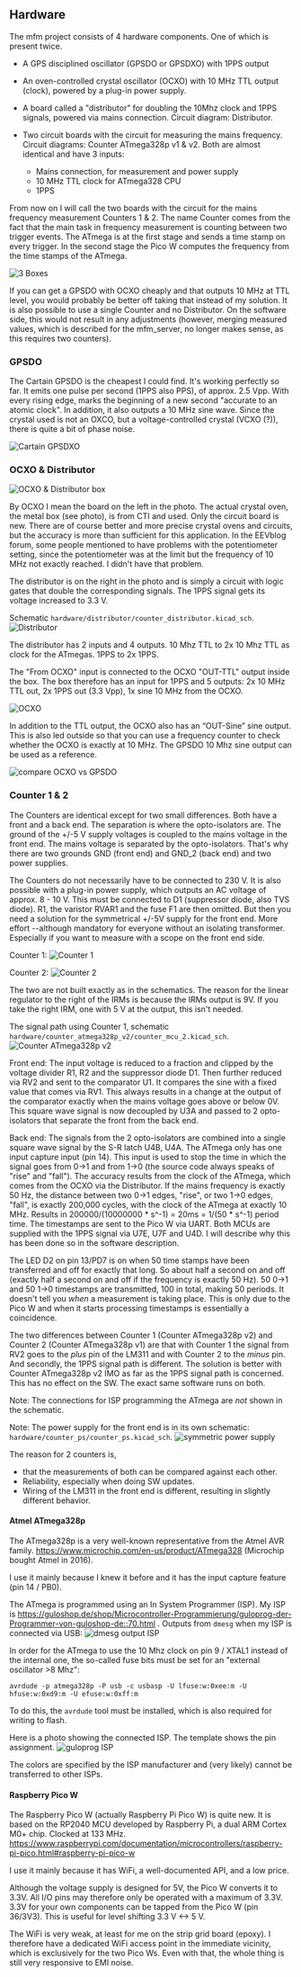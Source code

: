 
## Hardware

The mfm project consists of 4 hardware components. One of which is present twice.

* A GPS disciplined oscillator (GPSDO or GPSDXO) with 1PPS output

* An oven-controlled crystal oscillator (OCXO) with 10 MHz TTL output (clock), powered by a plug-in power supply.

* A board called a "distributor" for doubling the 10Mhz clock and 1PPS signals, powered via mains connection. Circuit diagram: Distributor.

* Two circuit boards with the circuit for measuring the mains frequency. Circuit diagrams: Counter ATmega328p v1 & v2. Both are almost identical and have 3 inputs:
  - Mains connection, for measurement and power supply
  - 10 MHz TTL clock for ATmega328 CPU
  - 1PPS

From now on I will call the two boards with the circuit for the mains frequency measurement Counters 1 & 2. The name Counter comes from the fact that the main task in frequency measurement is counting between two trigger events. The ATmega is at the first stage and sends a time stamp on every trigger. In the second stage the Pico W computes the frequency from the time stamps of the ATmega.


![3 Boxes](photos/mfm_boxes.jpeg "3 Boxes")

If you can get a GPSDO with OCXO cheaply and that outputs 10 MHz at TTL level, you would probably be better off taking that instead of my solution. It is also possible to use a single Counter and no Distributor. On the software side, this would not result in any adjustments (however, merging measured values, which is described for the mfm_server, no longer makes sense, as this requires two counters).



### GPSDO

The Cartain GPSDO is the cheapest I could find. It's working perfectly so far. It emits one pulse per second (1PPS also PPS), of approx. 2.5 Vpp. With every rising edge, marks the beginning of a new second "accurate to an atomic clock".
In addition, it also outputs a 10 MHz sine wave. Since the crystal used is not an OXCO, but a voltage-controlled crystal (VCXO (?)), there is quite a bit of phase noise.


![Cartain GPSDXO](photos/gpsdxo.jpeg "Cartain GPSDXO")


### OCXO & Distributor


![OCXO & Distributor box](photos/ocxo_distributor.jpeg "OCXO & Distributor box")

By OCXO I mean the board on the left in the photo. The actual crystal oven, the metal box (see photo), is from CTI and used. Only the circuit board is new. There are of course better and more precise crystal ovens and circuits, but the accuracy is more than sufficient for this application. In the EEVblog forum, some people mentioned to have problems with the potentiometer setting, since the potentiometer was at the limit but the frequency of 10 MHz not exactly reached. I didn't have that problem.


The distributor is on the right in the photo and is simply a circuit with logic gates that double the corresponding signals. The 1PPS signal gets its voltage increased to 3.3 V.

Schematic `hardware/distributor/counter_distributor.kicad_sch`.
![Distributor](hardware/distributor/distributor.png "Distributor")

The distributor has 2 inputs and 4 outputs. 10 Mhz TTL to 2x 10 Mhz TTL as clock for the ATmegas. 1PPS to 2x 1PPS.

The "From OCXO" input is connected to the OCXO "OUT-TTL" output inside the box. The box therefore has an input for 1PPS and 5 outputs:
2x 10 MHz TTL out, 2x 1PPS out (3.3 Vpp), 1x sine 10 MHz from the OCXO.


![OCXO](photos/china_ocxo.jpeg "OCXO")

In addition to the TTL output, the OCXO also has an “OUT-Sine” sine output. This is also led outside so that you can use a frequency counter to check whether the OCXO is exactly at 10 MHz. The GPSDO 10 Mhz sine output can be used as a reference.

![compare OCXO vs GPSDO](photos/freq_check.jpeg "compare OCXO vs GPSDO")


### Counter 1 & 2

The Counters are identical except for two small differences. Both have a front and a back end. The separation is where the opto-isolators are. The ground of the +/-5 V supply voltages is coupled to the mains voltage in the front end. The mains voltage is separated by the opto-isolators. That's why there are two grounds GND (front end) and GND_2 (back end) and two power supplies.

The Counters do not necessarily have to be connected to 230 V. It is also possible with a plug-in power supply, which outputs an AC voltage of approx. 8 - 10 V. This must be connected to D1 (suppressor diode, also TVS diode). R1, the varistor RVAR1 and the fuse F1 are then omitted. But then you need a solution for the symmetrical +/-5V supply for the front end. More effort --although mandatory for everyone without an isolating transformer. Especially if you want to measure with a scope on the front end side.


Counter 1:
![Counter 1](photos/counter_1.jpeg "Counter 1")

Counter 2:
![Counter 2](photos/counter_2.jpeg "Counter 2")

The two are not built exactly as in the schematics. The reason for the linear regulator to the right of the IRMs is because the IRMs output is 9V. If you take the right IRM, one with 5 V at the output, this isn't needed.

The signal path using Counter 1, schematic `hardware/counter_atmega328p_v2/counter_mcu_2.kicad_sch`.
![Counter ATmega328p v2](hardware/counter_atmega328p_v2/counter_atmega328p_v2.png "Counter ATmega328p v2")

Front end:
The input voltage is reduced to a fraction and clipped by the voltage divider R1, R2 and the suppressor diode D1. Then further reduced via RV2 and sent to the comparator U1. It compares the sine with a fixed value that comes via RV1. This always results in a change at the output of the comparator exactly when the mains voltage goes above or below 0V. This square wave signal is now decoupled by U3A and passed to 2 opto-isolators that separate the front from the back end.

Back end:
The signals from the 2 opto-isolators are combined into a single square wave signal by the S-R latch U4B, U4A. The ATmega only has one input capture input (pin 14). This input is used to stop the time in which the signal goes from 0->1 and from 1->0 (the source code always speaks of "rise" and "fall"). The accuracy results from the clock of the ATmega, which comes from the OCXO via the Distributor. If the mains frequency is exactly 50 Hz, the distance between two 0->1 edges, "rise", or two 1->0 edges, "fall", is exactly 200,000 cycles, with the clock of the ATmega at exactly 10 MHz. Results in 200000/(10000000 * s^-1) = 20ms = 1/(50 * s^-1) period time. The timestamps are sent to the Pico W via UART. Both MCUs are supplied with the 1PPS signal via U7E, U7F and U4D. I will describe why this has been done so in the software description.

The LED D2 on pin 13/PD7 is on when 50 time stamps have been transferred and off for exactly that long. So about half a second on and off (exactly half a second on and off if the frequency is exactly 50 Hz). 50 0->1 and 50 1->0 timestamps are transmitted, 100 in total, making 50 periods. It doesn't tell you _when_ a measurement is taking place. This is only due to the Pico W and when it starts processing timestamps is essentially a coincidence.

The two differences between Counter 1 (Counter ATmega328p v2) and Counter 2 (Counter ATmega328p v1) are that with Counter 1 the signal from RV2 goes to the _plus_ pin of the LM311 and with Counter 2 to the _minus_ pin. And secondly, the 1PPS signal path is different. The solution is better with Counter ATmega328p v2 IMO as far as the 1PPS signal path is concerned. This has no effect on the SW. The exact same software runs on both.

Note: The connections for ISP programming the ATmega are _not_ shown in the schematic.

Note: The power supply for the front end is in its own schematic: `hardware/counter_ps/counter_ps.kicad_sch`.
![symmetric power supply](hardware/counter_ps/counter_ps.png "Counter PS")

The reason for 2 counters is,
* that the measurements of both can be compared against each other.
* Reliability, especially when doing SW updates.
* Wiring of the LM311 in the front end is different, resulting in slightly different behavior.


#### Atmel ATmega328p

The ATmega328p is a very well-known representative from the Atmel AVR family. https://www.microchip.com/en-us/product/ATmega328
(Microchip bought Atmel in 2016).

I use it mainly because I knew it before and it has the input capture feature (pin 14 / PB0).

The ATmega is programmed using an In System Programmer (ISP). My ISP is https://guloshop.de/shop/Microcontroller-Programmierung/guloprog-der-Programmer-von-guloshop-de::70.html .
Outputs from `dmesg` when my ISP is connected via USB:
![dmesg output ISP](photos/isp_dmesg.png "dmesg ISP")


In order for the ATmega to use the 10 Mhz clock on pin 9 / XTAL1 instead of the internal one, the so-called fuse bits must be set for an "external oscillator >8 Mhz":
```
avrdude -p atmega328p -P usb -c usbasp -U lfuse:w:0xee:m -U hfuse:w:0xd9:m -U efuse:w:0xff:m
```

To do this, the `avrdude` tool must be installed, which is also required for writing to flash.

Here is a photo showing the connected ISP. The template shows the pin assignment.
![guloprog ISP](photos/guloprog_isp.jpeg "guloprog ISP")

The colors are specified by the ISP manufacturer and (very likely) cannot be transferred to other ISPs.


#### Raspberry Pico W

The Raspberry Pico W (actually Raspberry Pi Pico W) is quite new. It is based on the RP2040 MCU developed by Raspberry Pi, a dual ARM Cortex M0+ chip. Clocked at 133 MHz.
https://www.raspberrypi.com/documentation/microcontrollers/raspberry-pi-pico.html#raspberry-pi-pico-w

I use it mainly because it has WiFi, a well-documented API, and a low price.

Although the voltage supply is designed for 5V, the Pico W converts it to 3.3V. All I/O pins may therefore only be operated with a maximum of 3.3V. 3.3V for your own components can be tapped from the Pico W (pin 36/3V3). This is useful for level shifting 3.3 V <-> 5 V.

The WiFi is very weak, at least for me on the strip grid board (epoxy). I therefore have a dedicated WiFi access point in the immediate vicinity, which is exclusively for the two Pico Ws. Even with that, the whole thing is still very responsive to EMI noise.

